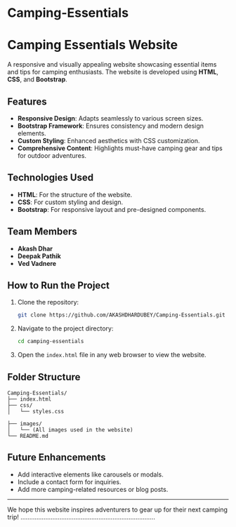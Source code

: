 # Camping-Essentials

# Camping Essentials Website

A responsive and visually appealing website showcasing essential items and tips for camping enthusiasts. The website is developed using **HTML**, **CSS**, and **Bootstrap**.

## Features
- **Responsive Design**: Adapts seamlessly to various screen sizes.
- **Bootstrap Framework**: Ensures consistency and modern design elements.
- **Custom Styling**: Enhanced aesthetics with CSS customization.
- **Comprehensive Content**: Highlights must-have camping gear and tips for outdoor adventures.

## Technologies Used
- **HTML**: For the structure of the website.
- **CSS**: For custom styling and design.
- **Bootstrap**: For responsive layout and pre-designed components.

## Team Members
- **Akash Dhar**
- **Deepak Pathik**
- **Ved Vadnere**

## How to Run the Project
1. Clone the repository:
   ```bash
   git clone https://github.com/AKASHDHARDUBEY/Camping-Essentials.git
   ```
2. Navigate to the project directory:
   ```bash
   cd camping-essentials
   ```
3. Open the `index.html` file in any web browser to view the website.

## Folder Structure
```
Camping-Essentials/
├── index.html
├── css/
│   └── styles.css

├── images/
│   └── (All images used in the website)
└── README.md
```

## Future Enhancements
- Add interactive elements like carousels or modals.
- Include a contact form for inquiries.
- Add more camping-related resources or blog posts.


---
We hope this website inspires adventurers to gear up for their next camping trip!
............................................................................
